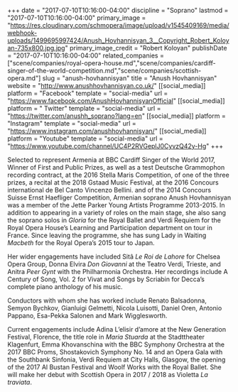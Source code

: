 +++
date = "2017-07-10T10:16:00-04:00"
discipline = "Soprano"
lastmod = "2017-07-10T10:16:00-04:00"
primary_image = "https://res.cloudinary.com/schmopera/image/upload/v1545409169/media/webhook-uploads/1499695997424/Anush_Hovhannisyan_3__Copyright_Robert_Koloyan-735x800.jpg.jpg"
primary_image_credit = "Robert Koloyan"
publishDate = "2017-07-10T10:16:00-04:00"
related_companies = ["scene/companies/royal-opera-house.md","scene/companies/cardiff-singer-of-the-world-competition.md","scene/companies/scottish-opera.md"]
slug = "anush-hovhannisyan"
title = "Anush Hovhannisyan"
website = "http://www.anushhovhannisyan.co.uk/"
[[social_media]]
platform = "Facebook"
template = "social-media"
url = "https://www.facebook.com/AnushHovhannisyanOfficial"
[[social_media]]
platform = " Twitter"
template = "social-media"
url = "https://twitter.com/anushh_soprano?lang=en"
[[social_media]]
platform = "Instagram"
template = "social-media"
url = "https://www.instagram.com/anushhovhannisyan/"
[[social_media]]
platform = "Youtube"
template = "social-media"
url = "https://www.youtube.com/channel/UC4P2RVGeplJ0CyvzQ42y-Hg"
+++

Selected to represent Armenia at BBC Cardiff Singer of the World 2017, Winner of First and Public Prizes, as well as a test Deutsche Grammophon recording contract, at the 2016 Stella Maris Competition, of one of the three prizes, a recital at the 2018 Gstaad Music Festival, at the 2016 Concours international de Bel Canto Vincenzo Bellini. and of the 2014 Concours Suisse Ernst Haefliger Competition, Armenian soprano Anush Hovhannisyan was a member of the Jette Parker Young Artists Programme 2013-2015. In addition to appearing in a variety of roles on the main stage, she also sang the soprano solos in *Gloria* for the Royal Ballet and Verdi Requiem for the Royal Opera House’s Learning and Participation department on tour in France. Since leaving the programme, she has sung Lady in Waiting *Macbeth* for the Royal Opera’s 2015 tour to Japan.

Her wider engagements have included Sitâ *Le Roi de Lahore* for Chelsea Opera Group, Donna Elvira *Don Giovanni* at the Teatro Verdi, Trieste, and Anitra *Peer Gynt* with the Philharmonia Orchestra. Her recordings include A Century of Song, Vol. 2 for Vivat and Songs by Scriabin for Decca’s complete piano anthology of his music.

Conductors with whom she has worked include Renato Balsadonna, Semyon Bychkov, Gianluigi Gelmetti, Nicola Luisotti, Daniel Oren, Antonio Pappano, Esa-Pekka Salonen and Mark Wigglesworth.

Current engagements include Adina L’elisir d’amore at the New Generation Festival, Florence, the title role in *Maria Stuarda* at the Stadttheater Klagenfurt, Emma Khovanschina with the BBC Symphony Orchestra at the 2017 BBC Proms, Shostakovich Symphony No. 14 and an Opera Gala with the Southbank Sinfonia, Verdi Requiem at City Halls, Glasgow, the opening of the 2017 Al Bustan Festival and Woolf Works with the Royal Ballet. She will make her debut with Scottish Opera in 2017 / 2018 as Violetta *La traviata*.
